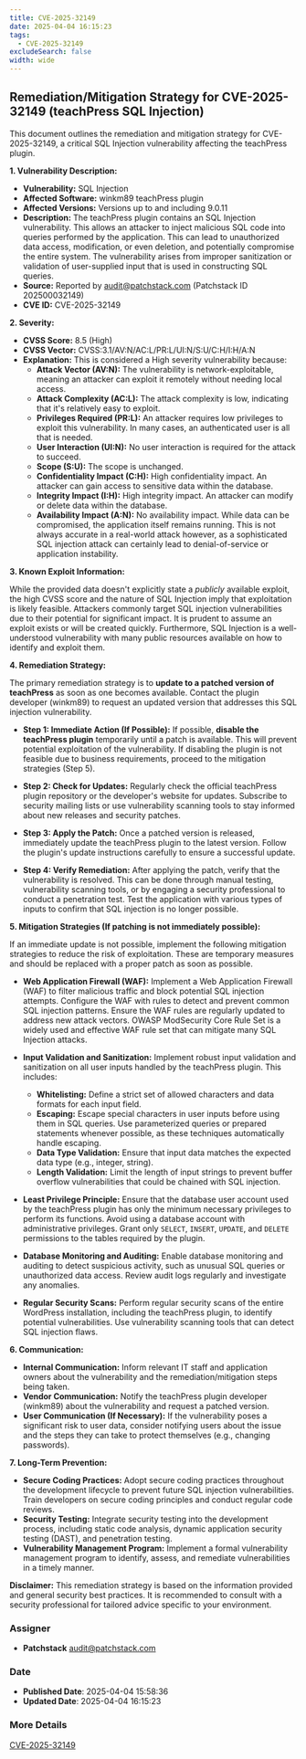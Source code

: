 ```yaml
---
title: CVE-2025-32149
date: 2025-04-04 16:15:23
tags:
  - CVE-2025-32149
excludeSearch: false
width: wide
---
```


## Remediation/Mitigation Strategy for CVE-2025-32149 (teachPress SQL Injection)

This document outlines the remediation and mitigation strategy for CVE-2025-32149, a critical SQL Injection vulnerability affecting the teachPress plugin.

**1. Vulnerability Description:**

*   **Vulnerability:** SQL Injection
*   **Affected Software:** winkm89 teachPress plugin
*   **Affected Versions:**  Versions up to and including 9.0.11
*   **Description:** The teachPress plugin contains an SQL Injection vulnerability.  This allows an attacker to inject malicious SQL code into queries performed by the application. This can lead to unauthorized data access, modification, or even deletion, and potentially compromise the entire system. The vulnerability arises from improper sanitization or validation of user-supplied input that is used in constructing SQL queries.
*   **Source:** Reported by audit@patchstack.com (Patchstack ID 202500032149)
*   **CVE ID:** CVE-2025-32149

**2. Severity:**

*   **CVSS Score:** 8.5 (High)
*   **CVSS Vector:** CVSS:3.1/AV:N/AC:L/PR:L/UI:N/S:U/C:H/I:H/A:N
*   **Explanation:** This is considered a High severity vulnerability because:
    *   **Attack Vector (AV:N):**  The vulnerability is network-exploitable, meaning an attacker can exploit it remotely without needing local access.
    *   **Attack Complexity (AC:L):**  The attack complexity is low, indicating that it's relatively easy to exploit.
    *   **Privileges Required (PR:L):** An attacker requires low privileges to exploit this vulnerability. In many cases, an authenticated user is all that is needed.
    *   **User Interaction (UI:N):**  No user interaction is required for the attack to succeed.
    *   **Scope (S:U):** The scope is unchanged.
    *   **Confidentiality Impact (C:H):** High confidentiality impact. An attacker can gain access to sensitive data within the database.
    *   **Integrity Impact (I:H):** High integrity impact. An attacker can modify or delete data within the database.
    *   **Availability Impact (A:N):** No availability impact.  While data can be compromised, the application itself remains running. This is not always accurate in a real-world attack however, as a sophisticated SQL injection attack can certainly lead to denial-of-service or application instability.

**3. Known Exploit Information:**

While the provided data doesn't explicitly state a *publicly* available exploit, the high CVSS score and the nature of SQL Injection imply that exploitation is likely feasible. Attackers commonly target SQL injection vulnerabilities due to their potential for significant impact.  It is prudent to assume an exploit exists or will be created quickly.  Furthermore, SQL Injection is a well-understood vulnerability with many public resources available on how to identify and exploit them.

**4. Remediation Strategy:**

The primary remediation strategy is to **update to a patched version of teachPress** as soon as one becomes available.  Contact the plugin developer (winkm89) to request an updated version that addresses this SQL injection vulnerability.

*   **Step 1:  Immediate Action (If Possible):**  If possible, **disable the teachPress plugin** temporarily until a patch is available. This will prevent potential exploitation of the vulnerability. If disabling the plugin is not feasible due to business requirements, proceed to the mitigation strategies (Step 5).

*   **Step 2: Check for Updates:** Regularly check the official teachPress plugin repository or the developer's website for updates. Subscribe to security mailing lists or use vulnerability scanning tools to stay informed about new releases and security patches.

*   **Step 3: Apply the Patch:**  Once a patched version is released, immediately update the teachPress plugin to the latest version.  Follow the plugin's update instructions carefully to ensure a successful update.

*   **Step 4: Verify Remediation:** After applying the patch, verify that the vulnerability is resolved.  This can be done through manual testing, vulnerability scanning tools, or by engaging a security professional to conduct a penetration test.  Test the application with various types of inputs to confirm that SQL injection is no longer possible.

**5. Mitigation Strategies (If patching is not immediately possible):**

If an immediate update is not possible, implement the following mitigation strategies to reduce the risk of exploitation. These are temporary measures and should be replaced with a proper patch as soon as possible.

*   **Web Application Firewall (WAF):** Implement a Web Application Firewall (WAF) to filter malicious traffic and block potential SQL injection attempts. Configure the WAF with rules to detect and prevent common SQL injection patterns.  Ensure the WAF rules are regularly updated to address new attack vectors.  OWASP ModSecurity Core Rule Set is a widely used and effective WAF rule set that can mitigate many SQL Injection attacks.

*   **Input Validation and Sanitization:** Implement robust input validation and sanitization on all user inputs handled by the teachPress plugin.  This includes:
    *   **Whitelisting:** Define a strict set of allowed characters and data formats for each input field.
    *   **Escaping:**  Escape special characters in user inputs before using them in SQL queries. Use parameterized queries or prepared statements whenever possible, as these techniques automatically handle escaping.
    *   **Data Type Validation:** Ensure that input data matches the expected data type (e.g., integer, string).
    *   **Length Validation:**  Limit the length of input strings to prevent buffer overflow vulnerabilities that could be chained with SQL injection.

*   **Least Privilege Principle:**  Ensure that the database user account used by the teachPress plugin has only the minimum necessary privileges to perform its functions.  Avoid using a database account with administrative privileges. Grant only `SELECT`, `INSERT`, `UPDATE`, and `DELETE` permissions to the tables required by the plugin.

*   **Database Monitoring and Auditing:**  Enable database monitoring and auditing to detect suspicious activity, such as unusual SQL queries or unauthorized data access.  Review audit logs regularly and investigate any anomalies.

*   **Regular Security Scans:** Perform regular security scans of the entire WordPress installation, including the teachPress plugin, to identify potential vulnerabilities. Use vulnerability scanning tools that can detect SQL injection flaws.

**6. Communication:**

*   **Internal Communication:**  Inform relevant IT staff and application owners about the vulnerability and the remediation/mitigation steps being taken.
*   **Vendor Communication:**  Notify the teachPress plugin developer (winkm89) about the vulnerability and request a patched version.
*   **User Communication (If Necessary):**  If the vulnerability poses a significant risk to user data, consider notifying users about the issue and the steps they can take to protect themselves (e.g., changing passwords).

**7. Long-Term Prevention:**

*   **Secure Coding Practices:**  Adopt secure coding practices throughout the development lifecycle to prevent future SQL injection vulnerabilities.  Train developers on secure coding principles and conduct regular code reviews.
*   **Security Testing:**  Integrate security testing into the development process, including static code analysis, dynamic application security testing (DAST), and penetration testing.
*   **Vulnerability Management Program:** Implement a formal vulnerability management program to identify, assess, and remediate vulnerabilities in a timely manner.

**Disclaimer:** This remediation strategy is based on the information provided and general security best practices.  It is recommended to consult with a security professional for tailored advice specific to your environment.

### Assigner
- **Patchstack** <audit@patchstack.com>

### Date
- **Published Date**: 2025-04-04 15:58:36
- **Updated Date**: 2025-04-04 16:15:23

### More Details
[CVE-2025-32149](https://www.cvedetails.com/cve/CVE-2025-32149)